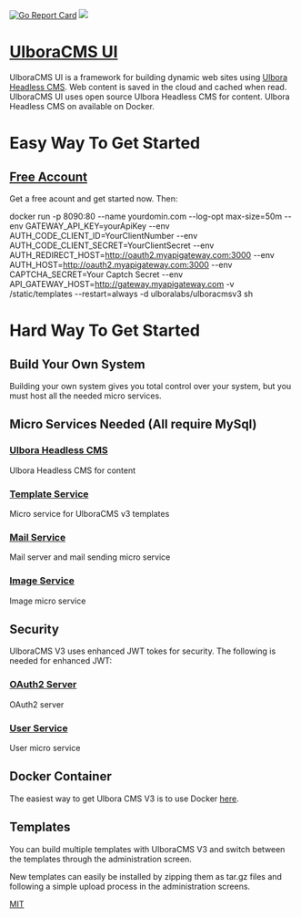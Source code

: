 [![Go Report Card](https://goreportcard.com/badge/github.com/Ulbora/UlboraCmsV3)](https://goreportcard.com/report/github.com/Ulbora/UlboraCmsV3)
[![](https://img.shields.io/docker/build/mariobehling/loklak.svg)](https://hub.docker.com/r/ulboralabs/ulboracmsv3/builds/)


[UlboraCMS UI](http://www.ulboralabs.com/ulboracms)
==============

UlboraCMS UI is a framework for building dynamic web sites using [Ulbora Headless CMS](https://github.com/Ulbora/UlboraContentService).
Web content is saved in the cloud and cached when read.
UlboraCMS UI uses open source Ulbora Headless CMS for content. 
Ulbora Headless CMS on available on Docker.

# Easy Way To Get Started

## [Free Account](http://www.register.myapigateway.com/?ulboraCms=true)

Get a free acount and get started now. Then:

docker run -p 8090:80 --name yourdomin.com --log-opt max-size=50m --env GATEWAY_API_KEY=yourApiKey --env AUTH_CODE_CLIENT_ID=YourClientNumber --env AUTH_CODE_CLIENT_SECRET=YourClientSecret --env AUTH_REDIRECT_HOST=http://oauth2.myapigateway.com:3000 --env AUTH_HOST=http://oauth2.myapigateway.com:3000 --env CAPTCHA_SECRET=Your Captch Secret --env API_GATEWAY_HOST=http://gateway.myapigateway.com -v /static/templates --restart=always -d ulboralabs/ulboracmsv3 sh

# Hard Way To Get Started


## Build Your Own System

Building your own system gives you total control over your system, but you must host all the needed micro services.

## Micro Services Needed (All require MySql)

### [Ulbora Headless CMS](https://hub.docker.com/r/ulboralabs/content)
Ulbora Headless CMS for content

### [Template Service](https://hub.docker.com/r/ulboralabs/templates)
Micro service for UlboraCMS v3 templates

### [Mail Service](https://hub.docker.com/r/ulboralabs/mail)
Mail server and mail sending micro service

### [Image Service](https://hub.docker.com/r/ulboralabs/images)
Image micro service

## Security 
UlboraCMS V3 uses enhanced JWT tokes for security. The following is needed for enhanced JWT:

### [OAuth2 Server](https://hub.docker.com/r/ulboralabs/oauth2server)
OAuth2 server 

### [User Service](https://hub.docker.com/r/ulboralabs/userservice)
User micro service





## Docker Container

The easiest way to get Ulbora CMS V3 is to use Docker [here](https://hub.docker.com/r/ulboralabs/ulboracmsv3/).


## Templates

You can build multiple templates with UlboraCMS V3 and switch between the templates through the administration screen. 

New templates can easily be installed by zipping them as tar.gz files and following a simple upload process in the administration screens.



[MIT](LICENSE)
